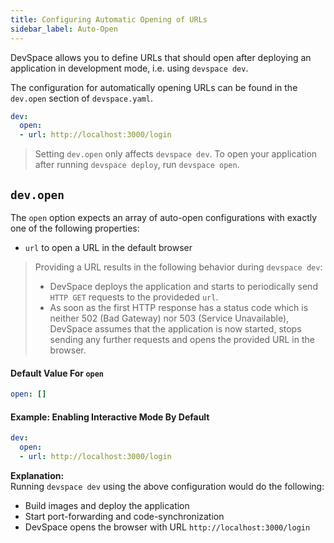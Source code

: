 ```yaml
---
title: Configuring Automatic Opening of URLs
sidebar_label: Auto-Open
---
```



DevSpace allows you to define URLs that should open after deploying an application in development mode, i.e. using `devspace dev`.

The configuration for automatically opening URLs can be found in the `dev.open` section of `devspace.yaml`.
```yaml
dev:
  open:
  - url: http://localhost:3000/login
```

> Setting `dev.open` only affects `devspace dev`. To open your application after running `devspace deploy`, run `devspace open`.


## `dev.open`
The `open` option expects an array of auto-open configurations with exactly one of the following properties:
- `url` to open a URL in the default browser

> Providing a URL results in the following behavior during `devspace dev`:
> - DevSpace deploys the application and starts to periodically send `HTTP GET` requests to the provideded `url`.
> - As soon as the first HTTP response has a status code which is neither 502 (Bad Gateway) nor 503 (Service Unavailable), DevSpace assumes that the application is now started, stops sending any further requests and opens the provided URL in the browser.

#### Default Value For `open`
```yaml
open: []
```

#### Example: Enabling Interactive Mode By Default
```yaml
dev:
  open:
  - url: http://localhost:3000/login
```
**Explanation:**  
Running `devspace dev` using the above configuration would do the following:
- Build images and deploy the application
- Start port-forwarding and code-synchronization
- DevSpace opens the browser with URL `http://localhost:3000/login`
